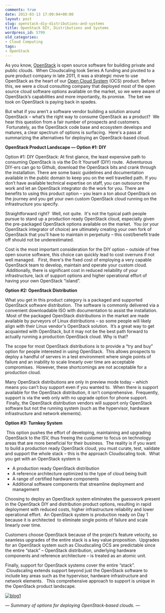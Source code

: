 ```yaml
---
comments: true
date: 2013-03-13 17:09:04+00:00
layout: post
slug: openstack-diy-distributions-and-systems
title: OpenStack DIY, Distributions and Systems
wordpress_id: 5799
old_categories:
- Cloud Computing
tags:
- OpenStack
---
```


As you know, [OpenStack](http://www.openstack.org/) is open source software for building private and public clouds.  When Cloudscaling took Series A funding and pivoted to a pure product company in late 2011, it was a strategic move to use OpenStack as the heart of our [Open Cloud System](http://www.cloudscaling.com/ocs-system-overview/) (OCS) product. Before this, we were a cloud consulting company that deployed most of the open source cloud software options available on the market, so we were aware of OpenStack’s capabilities and more importantly, its promise.  The bet we took on OpenStack is paying back in spades.     
  
But what if you aren’t a software vendor building a solution around OpenStack – what’s the right way to consume OpenStack as a product?  We hear this question from a fair number of prospects and customers.  Fortunately, as the OpenStack code base and ecosystem develops and matures, a clear spectrum of options is surfacing.  Here's a pass at summarizing the alternatives for deploying an OpenStack-based cloud.

**OpenStack Product Landscape — Option #1: DIY**

Option #1: DIY OpenStack: At first glance, the least expensive path to consuming OpenStack is via the Do It Yourself (DIY) route.  Adventurous DIY-ers can go to Github, download the OpenStack bits and crank through the installation. There are some basic guidelines and documentation available in the public domain to keep you on the well travelled path. If you don’t have available technical expertise on staff, you can outsource the work and let an OpenStack integrator do the work for you. There are benefits to using this product option – you learn a ton about OpenStack on the journey and you get your own custom OpenStack cloud running on the infrastructure you specify.   
  
Straightforward right?  Well, not quite.  It's not the typical path people pursue to stand up a production ready OpenStack cloud, especially given the pre-packaged OpenStack options available on the market.  You (or your OpenStack integrator of choice) are ultimately creating your own fork of OpenStack that you’ll have to maintain in perpetuity – this cost/benefit trade off should not be underestimated.  
  
Cost is the most important consideration for the DIY option – outside of free open source software, this choice can quickly lead to cost overruns if not well managed.   First, there's the fixed cost of employing a very capable OpenStack team to develop, maintain and operate your custom cloud.  Additionally, there is significant cost in reduced reliability of your infrastructure, lack of support options and higher operational effort of having your own OpenStack “island”.

**Option #2: OpenStack Distribution** 

What you get in this product category is a packaged and supported OpenStack software distribution.  The software is commonly delivered via a convenient downloadable ISO with documentation to assist the installation.  Most of the packaged OpenStack distributions in the market are made available by purveyors of Linux distributions – so some people will likely align with their Linux vendor's OpenStack solution.  It’s a great way to get acquainted with OpenStack, but it may not be the best path forward to actually running a production OpenStack cloud. Why is that?  
  
The scope for most OpenStack distributions is to provide a “try and buy” option for people interested in using OpenStack.  This allows prospects to deploy a handful of servers in a test environment where single points of failure and an inability to scale linearly over time are acceptable compromises.  However, these shortcomings are not acceptable for a production cloud.  
  
Many OpenStack distributions are only in preview mode today – which means you can’t buy support even if you wanted to.  When there is support available for the OpenStack distribution, it isn’t comprehensive.  Frequently, support is via the web only with no upgrade option for phone support.  Finally, the OpenStack distribution vendors will support only OpenStack software but not the running system (such as the hypervisor, hardware infrastructure and network elements).

**Option #3: Turnkey System** 

 This option pushes the effort of developing, maintaining and upgrading OpenStack to the ISV, thus freeing the customer to focus on technology areas that are more beneficial for their business.  The reality is if you want to build a production ready OpenStack cloud, you must curate, test, validate and support the whole stack – this is the approach Cloudscaling took.  What you get with an OpenStack system is 

  * A production ready OpenStack distribution
  * A reference architecture optimized to the type of cloud being built
  * A range of certified hardware components
  * Additional software components that streamline deployment and management

  
Choosing to deploy an OpenStack system eliminates the guesswork present in the OpenStack DIY and distribution product options, resulting in rapid deployment with reduced costs, higher infrastructure reliability and lower operational effort.  An OpenStack system is production ready on Day 1 because it is architected  to eliminate single points of failure and scale linearly over time.   
  
Customers choose OpenStack because of the project’s feature velocity, so seamless upgrades of the entire stack is a key value proposition.  Upgrades for an OpenStack system such as Cloudscaling OCS are predictable since the entire “stack” – OpenStack distribution, underlying hardware components and reference architecture – is treated as an atomic unit.    
  
Finally, support for OpenStack systems cover the entire “stack”.  Cloudscaling extends support beyond just the OpenStack software to include key areas such as the hypervisor, hardware infrastructure and network elements.   This comprehensive approach to support is unique in the OpenStack product landscape.

[![blog1](http://www.cloudscaling.com/wp-content/uploads/2013/03/blog1.jpg)](http://www.cloudscaling.com/wp-content/uploads/2013/03/blog1.jpg)

_— Summary of options for deploying OpenStack-based clouds. —_
